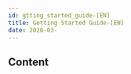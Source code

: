 ```yaml
---
id: gtting_started_guide-[EN]
title: Getting Started Guide-[EN]
date: 2020-03-
---
```


## Content


